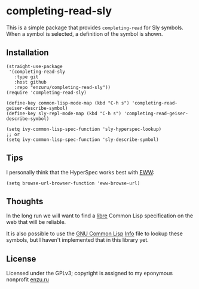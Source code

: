 # completing-read-sly

This is a simple package that provides `completing-read` for Sly symbols. When a symbol is selected, a definition of the symbol is shown.

## Installation

```
(straight-use-package
 '(completing-read-sly
   :type git
   :host github
   :repo "enzuru/completing-read-sly"))
(require 'completing-read-sly)

(define-key common-lisp-mode-map (kbd "C-h s") 'completing-read-geiser-describe-symbol)
(define-key sly-repl-mode-map (kbd "C-h s") 'completing-read-geiser-describe-symbol)

(setq ivy-common-lisp-spec-function 'sly-hyperspec-lookup)
;; or
(setq ivy-common-lisp-spec-function 'sly-describe-symbol)
```

## Tips

I personally think that the HyperSpec works best with [EWW](https://www.gnu.org/software/emacs/manual/html_mono/eww.html):

```
(setq browse-url-browser-function 'eww-browse-url)
```

## Thoughts

In the long run we will want to find a [libre](https://www.gnu.org/philosophy/free-sw.en.html) Common Lisp specification on the web that will be reliable.

It is also possible to use the [GNU Common Lisp](https://www.gnu.org/software/gcl/) [Info](https://www.gnu.org/software/emacs/manual/html_mono/info.html) file to lookup these symbols, but I haven't implemented that in this library yet.

## License

Licensed under the GPLv3; copyright is assigned to my eponymous nonprofit [enzu.ru](https://enzu.ru)
